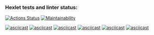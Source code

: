 ### Hexlet tests and linter status:
[![Actions Status](https://github.com/C0deFixer/java-project-61/workflows/hexlet-check/badge.svg)](https://github.com/C0deFixer/java-project-61/actions)
[![Maintainability](https://api.codeclimate.com/v1/badges/3177fe15f759c613c545/maintainability)](https://codeclimate.com/github/C0deFixer/java-project-61/maintainability)

[![asciicast](https://asciinema.org/a/cowwPrAhoqbeAo59vBBkAv8CS.svg)](https://asciinema.org/a/cowwPrAhoqbeAo59vBBkAv8CS)
[![asciicast](https://asciinema.org/a/L7uzuvW9GCMauhUz0yigQdLHu.svg)](https://asciinema.org/a/L7uzuvW9GCMauhUz0yigQdLHu)
[![asciicast](https://asciinema.org/a/FLHMjYKMDfyKJuxSjJqPnPfm0.svg)](https://asciinema.org/a/FLHMjYKMDfyKJuxSjJqPnPfm0)
[![asciicast](https://asciinema.org/a/jCqDRP0fNA695xrU5Q4ozSl8Z.svg)](https://asciinema.org/a/jCqDRP0fNA695xrU5Q4ozSl8Z)
[![asciicast](https://asciinema.org/a/U5ql7VNbWzebM0BrvVIQTvhQx.svg)](https://asciinema.org/a/U5ql7VNbWzebM0BrvVIQTvhQx)
[![asciicast](https://asciinema.org/a/NFemtDPiJzkHeZ226XtXTT10g.svg)](https://asciinema.org/a/NFemtDPiJzkHeZ226XtXTT10g)

